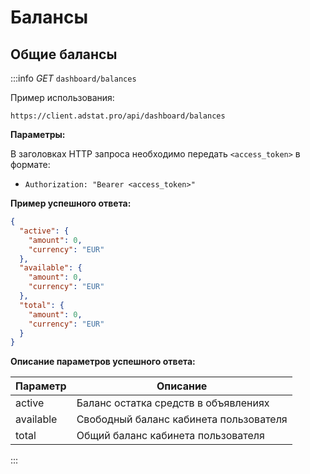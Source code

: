 # Балансы

## Общие балансы
:::info
_GET_ `dashboard/balances`

Пример использования:
```http request
https://client.adstat.pro/api/dashboard/balances
```

__Параметры:__

В заголовках HTTP запроса необходимо передать `<access_token>` в формате:
+ `Authorization: "Bearer <access_token>" `


__Пример успешного ответа:__
```json
{
  "active": {
    "amount": 0,
    "currency": "EUR"
  },
  "available": {
    "amount": 0,
    "currency": "EUR"
  },
  "total": {
    "amount": 0,
    "currency": "EUR"
  }
}
```

__Описание параметров успешного ответа:__

| Параметр                | Описание                               |
|-------------------------|----------------------------------------|
| active | Баланс остатка средств в объявлениях   |
| available      | Свободный баланс кабинета пользователя |
| total          | Общий баланс кабинета пользователя     |
:::




